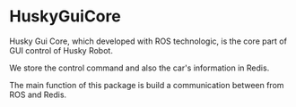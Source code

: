 # HuskyGuiCore

Husky Gui Core, which developed with ROS technologic,  is the core part of GUI control of Husky Robot.




We store the control command and also the car's information in Redis.

The main function of  this package is build a  communication between from ROS and Redis. 